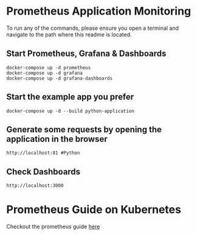 # Prometheus Application Monitoring

To run any of the commands, please ensure you open a terminal and navigate to the path where this readme is located.

## Start Prometheus, Grafana & Dashboards

```
docker-compose up -d prometheus
docker-compose up -d grafana
docker-compose up -d grafana-dashboards
```


## Start the example app you prefer

```
docker-compose up -d --build python-application
```

## Generate some requests by opening the application in the browser

```
http://localhost:81 #Python
```

## Check Dashboards
```
http://localhost:3000
```
# Prometheus Guide on Kubernetes

Checkout the prometheus guide [here](./kubernetes/1.23/README.md)
